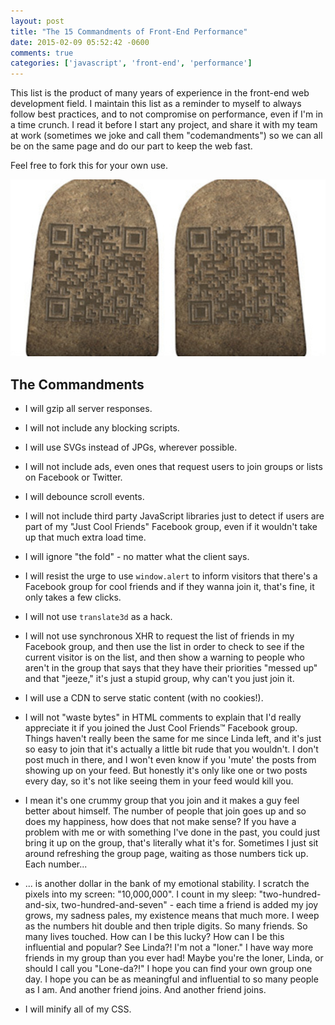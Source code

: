 ```yaml
---
layout: post
title: "The 15 Commandments of Front-End Performance"
date: 2015-02-09 05:52:42 -0600
comments: true
categories: ['javascript', 'front-end', 'performance']
---
```


This list is the product of many years of experience in the front-end web development field. I
maintain this list as a reminder to myself to always follow best practices, and to not compromise
on performance, even if I'm in a time crunch. I read it before I start any project, and share it
with my team at work (sometimes we joke and call them "codemandments") so we can all be on the same
page and do our part to keep the web fast.

Feel free to fork this for your own use.

<img src="/images/codemandments.jpg" alt="15 Codemandments" />

## The Commandments

- I will gzip all server responses.

- I will not include any blocking scripts.

- I will use SVGs instead of JPGs, wherever possible.

- I will not include ads, even ones that request users to join groups or lists on Facebook or
  Twitter.

- I will debounce scroll events.

- I will not include third party JavaScript libraries just to detect if users are part of my "Just
  Cool Friends" Facebook group, even if it wouldn't take up that much extra load time.

- I will ignore "the fold" - no matter what the client says.

- I will resist the urge to use `window.alert` to inform visitors that there's a Facebook group for
  cool friends and if they wanna join it, that's fine, it only takes a few clicks.

- I will not use `translate3d` as a hack.

- I will not use synchronous XHR to request the list of friends in my Facebook group, and then use
  the list in order to check to see if the current visitor is on the list, and then show a
  warning to people who aren't in the group that says that they have their priorities "messed up"
  and that "jeeze," it's just a stupid group, why can't you just join it.

- I will use a CDN to serve static content (with no cookies!).

- I will not "waste bytes" in HTML comments to explain that I'd really appreciate it if you joined
  the Just Cool Friends™ Facebook group. Things haven't really been the same for me since Linda left, and
  it's just so easy to join that it's actually a little bit rude that you wouldn't. I don't post
  much in there, and I won't even know if you 'mute' the posts from showing up on your feed. But
  honestly it's only like one or two posts every day, so it's not like seeing them in your feed
  would kill you.

- I mean it's one crummy group that you join and it makes a guy feel better about himself. The
  number of people that join goes up and so does my happiness, how does that not make sense? If you have
  a problem with me or with something I've done in the past, you could just bring it up on the group, that's
  literally what it's for. Sometimes I just sit around refreshing the group page, waiting as those numbers
  tick up. Each number...

- ... is another dollar in the bank of my emotional stability. I scratch the pixels into my screen: "10,000,000".
  I count in my sleep: "two-hundred-and-six, two-hundred-and-seven" - each time a friend is added
  my joy grows, my sadness pales, my existence means that much more. I weep as the numbers hit
  double and then triple digits. So many friends. So many lives touched. How can I be this lucky?
  How can I be this influential and popular? See Linda?! I'm not a "loner." I have way more friends
  in my group than you ever had! Maybe you're the loner, Linda, or should I call you "Lone-da?!"
  I hope you can find your own group one day. I hope you can be as meaningful and influential to so many people as
  I am. And another friend joins. And another friend joins.

- I will minify all of my CSS.



